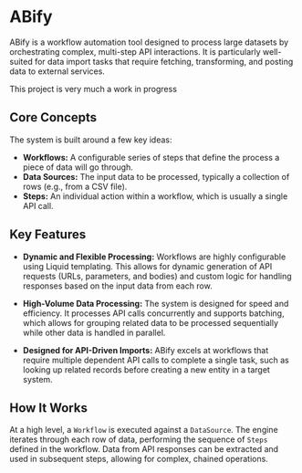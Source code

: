 # ABify

ABify is a workflow automation tool designed to process large datasets by orchestrating complex, multi-step API interactions. It is particularly well-suited for data import tasks that require fetching, transforming, and posting data to external services.

This project is very much a work in progress

## Core Concepts

The system is built around a few key ideas:

*   **Workflows:** A configurable series of steps that define the process a piece of data will go through.
*   **Data Sources:** The input data to be processed, typically a collection of rows (e.g., from a CSV file).
*   **Steps:** An individual action within a workflow, which is usually a single API call.

## Key Features

*   **Dynamic and Flexible Processing:** Workflows are highly configurable using Liquid templating. This allows for dynamic generation of API requests (URLs, parameters, and bodies) and custom logic for handling responses based on the input data from each row.

*   **High-Volume Data Processing:** The system is designed for speed and efficiency. It processes API calls concurrently and supports batching, which allows for grouping related data to be processed sequentially while other data is handled in parallel.

*   **Designed for API-Driven Imports:** ABify excels at workflows that require multiple dependent API calls to complete a single task, such as looking up related records before creating a new entity in a target system.

## How It Works

At a high level, a `Workflow` is executed against a `DataSource`. The engine iterates through each row of data, performing the sequence of `Steps` defined in the workflow. Data from API responses can be extracted and used in subsequent steps, allowing for complex, chained operations.

